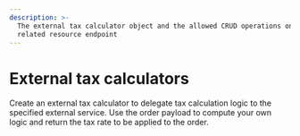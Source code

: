 ```yaml
---
description: >-
  The external tax calculator object and the allowed CRUD operations on the
  related resource endpoint
---
```


# External tax calculators

Create an external tax calculator to delegate tax calculation logic to the specified external service. Use the order payload to compute your own logic and return the tax rate to be applied to the order.
